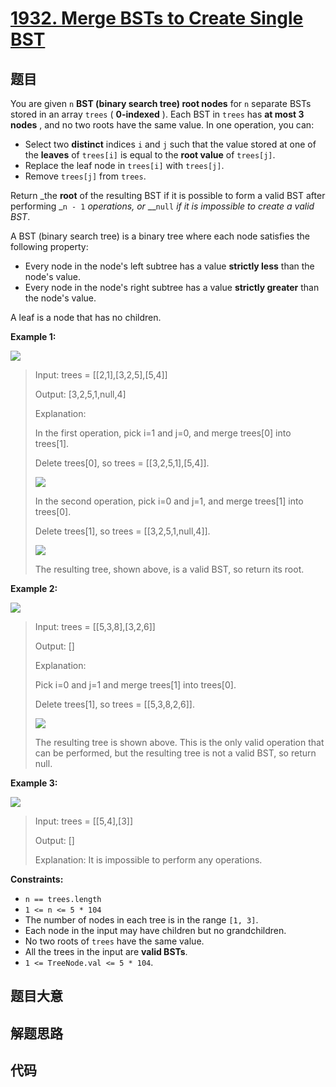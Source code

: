 # [1932. Merge BSTs to Create Single BST](https://leetcode.com/problems/merge-bsts-to-create-single-bst/)

## 题目

You are given `n` **BST (binary search tree) root nodes** for `n` separate
BSTs stored in an array `trees` ( **0-indexed** ). Each BST in `trees` has
**at most 3 nodes** , and no two roots have the same value. In one operation,
you can:

  * Select two **distinct** indices `i` and `j` such that the value stored at one of the **leaves** of `trees[i]` is equal to the **root value** of `trees[j]`.
  * Replace the leaf node in `trees[i]` with `trees[j]`.
  * Remove `trees[j]` from `trees`.

Return _the **root** of the resulting BST if it is possible to form a valid
BST after performing _`n - 1` _operations, or_ __`null` _if it is impossible
to create a valid BST_.

A BST (binary search tree) is a binary tree where each node satisfies the
following property:

  * Every node in the node's left subtree has a value  **strictly less**  than the node's value.
  * Every node in the node's right subtree has a value  **strictly greater**  than the node's value.

A leaf is a node that has no children.



**Example 1:**

![](https://assets.leetcode.com/uploads/2021/06/08/d1.png)

> Input: trees = [[2,1],[3,2,5],[5,4]]
> 
> Output: [3,2,5,1,null,4]
> 
> Explanation:
> 
> In the first operation, pick i=1 and j=0, and merge trees[0] into trees[1].
> 
> Delete trees[0], so trees = [[3,2,5,1],[5,4]].
> 
> ![](https://assets.leetcode.com/uploads/2021/06/24/diagram.png)
> 
> In the second operation, pick i=0 and j=1, and merge trees[1] into trees[0].
> 
> Delete trees[1], so trees = [[3,2,5,1,null,4]].
> 
> ![](https://assets.leetcode.com/uploads/2021/06/24/diagram-2.png)
> 
> The resulting tree, shown above, is a valid BST, so return its root.

**Example 2:**

![](https://assets.leetcode.com/uploads/2021/06/08/d2.png)

> Input: trees = [[5,3,8],[3,2,6]]
> 
> Output: []
> 
> Explanation:
> 
> Pick i=0 and j=1 and merge trees[1] into trees[0].
> 
> Delete trees[1], so trees = [[5,3,8,2,6]].
> 
> ![](https://assets.leetcode.com/uploads/2021/06/24/diagram-3.png)
> 
> The resulting tree is shown above. This is the only valid operation that can be performed, but the resulting tree is not a valid BST, so return null.

**Example 3:**

![](https://assets.leetcode.com/uploads/2021/06/08/d3.png)

> Input: trees = [[5,4],[3]]
> 
> Output: []
> 
> Explanation: It is impossible to perform any operations.

**Constraints:**

  * `n == trees.length`
  * `1 <= n <= 5 * 104`
  * The number of nodes in each tree is in the range `[1, 3]`.
  * Each node in the input may have children but no grandchildren.
  * No two roots of `trees` have the same value.
  * All the trees in the input are **valid BSTs**.
  * `1 <= TreeNode.val <= 5 * 104`.


## 题目大意

## 解题思路

## 代码

```javascript

```


